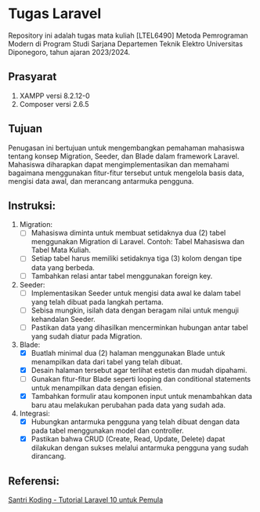 # Tugas Laravel
Repository ini adalah tugas mata kuliah [LTEL6490] Metoda Pemrograman Modern di Program Studi Sarjana Departemen Teknik Elektro Universitas Diponegoro, tahun ajaran 2023/2024.

## Prasyarat
1. XAMPP versi 8.2.12-0
2. Composer versi 2.6.5

## Tujuan

Penugasan ini bertujuan untuk mengembangkan pemahaman mahasiswa tentang konsep Migration, Seeder, dan Blade dalam framework Laravel. Mahasiswa diharapkan dapat mengimplementasikan dan memahami bagaimana menggunakan fitur-fitur tersebut untuk mengelola basis data, mengisi data awal, dan merancang antarmuka pengguna.


## Instruksi:

1. Migration:
   - [ ] Mahasiswa diminta untuk membuat setidaknya dua (2) tabel menggunakan Migration di Laravel. Contoh: Tabel Mahasiswa dan Tabel Mata Kuliah.
   - [ ] Setiap tabel harus memiliki setidaknya tiga (3) kolom dengan tipe data yang berbeda.
   - [ ] Tambahkan relasi antar tabel menggunakan foreign key.

2. Seeder:
   - [ ] Implementasikan Seeder untuk mengisi data awal ke dalam tabel yang telah dibuat pada langkah pertama.
   - [ ] Sebisa mungkin, isilah data dengan beragam nilai untuk menguji kehandalan Seeder.
   - [ ] Pastikan data yang dihasilkan mencerminkan hubungan antar tabel yang sudah diatur pada Migration.

3. Blade:
   - [x] Buatlah minimal dua (2) halaman menggunakan Blade untuk menampilkan data dari tabel yang telah dibuat.
   - [x] Desain halaman tersebut agar terlihat estetis dan mudah dipahami.
   - [ ] Gunakan fitur-fitur Blade seperti looping dan conditional statements untuk menampilkan data dengan efisien.
   - [x] Tambahkan formulir atau komponen input untuk menambahkan data baru atau melakukan perubahan pada data yang sudah ada.

4. Integrasi:
   - [x] Hubungkan antarmuka pengguna yang telah dibuat dengan data pada tabel menggunakan model dan controller.
   - [x] Pastikan bahwa CRUD (Create, Read, Update, Delete) dapat dilakukan dengan sukses melalui antarmuka pengguna yang sudah dirancang.

## Referensi:

[Santri Koding - Tutorial Laravel 10 untuk Pemula](https://santrikoding.com/tutorial-set/tutorial-laravel-10-untuk-pemula)
